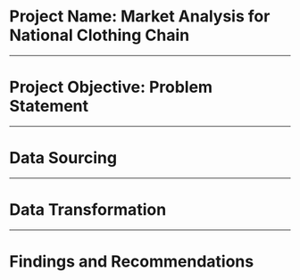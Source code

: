 # Project Name: Market Analysis for National Clothing Chain

----
# Project Objective: Problem Statement

----
# Data Sourcing

----
# Data Transformation

----
# Findings and Recommendations
